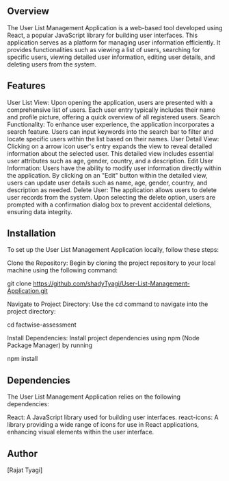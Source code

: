 ## Overview

The User List Management Application is a web-based tool developed using React, a popular JavaScript library for building user interfaces. This application serves as a platform for managing user information efficiently. It provides functionalities such as viewing a list of users, searching for specific users, viewing detailed user information, editing user details, and deleting users from the system.

## Features

User List View: Upon opening the application, users are presented with a comprehensive list of users. Each user entry typically includes their name and profile picture, offering a quick overview of all registered users.
Search Functionality: To enhance user experience, the application incorporates a search feature. Users can input keywords into the search bar to filter and locate specific users within the list based on their names.
User Detail View: Clicking on a arrow icon user's entry expands the view to reveal detailed information about the selected user. This detailed view includes essential user attributes such as age, gender, country, and a description.
Edit User Information: Users have the ability to modify user information directly within the application. By clicking on an "Edit" button within the detailed view, users can update user details such as name, age, gender, country, and description as needed.
Delete User: The application allows users to delete user records from the system. Upon selecting the delete option, users are prompted with a confirmation dialog box to prevent accidental deletions, ensuring data integrity.

## Installation

To set up the User List Management Application locally, follow these steps:

Clone the Repository: Begin by cloning the project repository to your local machine using the following command:

git clone <https://github.com/shadyTyagi/User-List-Management-Application.git>

Navigate to Project Directory: Use the cd command to navigate into the project directory:

cd factwise-assessment

Install Dependencies: Install project dependencies using npm (Node Package Manager) by running

npm install

## Dependencies

The User List Management Application relies on the following dependencies:

React: A JavaScript library used for building user interfaces.
react-icons: A library providing a wide range of icons for use in React applications, enhancing visual elements within the user interface.

## Author

[Rajat Tyagi]
